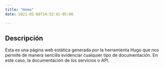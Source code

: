 ```yaml
---
title: "Home"
date: 2021-05-06T14:52:41-05:00

---
```


## Descripción

Esta es una página web estática generada por la herramienta Hugo que nos permite de manera sencilla evidenciar cualquier tipo de documentación. En este caso, la documentación de los servicios o API.
